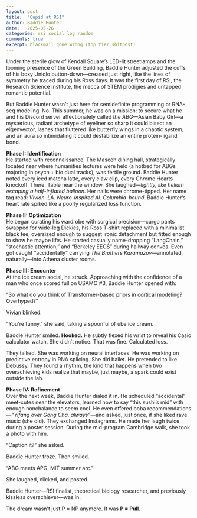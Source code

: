 ```yaml
---
layout: post
title:  "Cupid at RSI"
author: Baddie Hunter
date:   2025-05-26
categories: rsi social log random
comments: true
excerpt: blackmail gone wrong (top tier shitpost)
---
```


Under the sterile glow of Kendall Square’s LED-lit streetlamps and the looming presence of the Green Building, Baddie Hunter adjusted the cuffs of his boxy Uniqlo button-down—creased just right, like the lines of symmetry he traced during his Ross days. It was the first day of RSI, the Research Science Institute, the mecca of STEM prodigies and untapped romantic potential.  

But Baddie Hunter wasn’t just here for semidefinite programming or RNA-seq modeling. No. This summer, he was on a mission: to secure what he and his Discord server affectionately called *the ABG*—Asian Baby Girl—a mysterious, radiant archetype of eyeliner so sharp it could bisect an eigenvector, lashes that fluttered like butterfly wings in a chaotic system, and an aura so intimidating it could destabilize an entire protein-ligand bond.  

**Phase I: Identification**  
He started with reconnaissance. The Maseeh dining hall, strategically located near where humanities lectures were held (a hotbed for ABGs majoring in psych + bio dual tracks), was fertile ground. Baddie Hunter noted every iced matcha latte, every claw clip, every Chrome Hearts knockoff. There. Table near the window. She laughed—*lightly, like helium escaping a half-inflated balloon*. Her nails were chrome-tipped. Her name tag read: *Vivian. LA. Neuro-inspired AI. Columbia-bound.* Baddie Hunter’s heart rate spiked like a poorly regularized loss function.  

**Phase II: Optimization**  
He began curating his wardrobe with surgical precision—cargo pants swapped for wide-leg Dickies, his Ross T-shirt replaced with a minimalist black tee, oversized enough to suggest ironic detachment but fitted enough to show he maybe lifts. He started casually name-dropping “LangChain,” “stochastic attention,” and “Berkeley EECS” during hallway convos. Even got caught “accidentally” carrying *The Brothers Karamazov*—annotated, naturally—into Athena cluster rooms.  

**Phase III: Encounter**  
At the ice cream social, he struck. Approaching with the confidence of a man who once scored full on USAMO #3, Baddie Hunter opened with:  

“So what do you think of Transformer-based priors in cortical modeling? Overhyped?”  

Vivian blinked.  

“You're funny,” she said, taking a spoonful of ube ice cream.  

Baddie Hunter smiled. **Hooked.** He subtly flexed his wrist to reveal his Casio calculator watch. She didn’t notice. That was fine. Calculated loss.  

They talked. She was working on neural interfaces. He was working on predictive entropy in RNA splicing. She did ballet. He pretended to like Debussy. They found a rhythm, the kind that happens when two overachieving kids realize that maybe, just maybe, a spark could exist outside the lab.  

**Phase IV: Refinement**  
Over the next week, Baddie Hunter dialed it in. He scheduled “accidental” meet-cutes near the elevators, learned how to say “this sushi’s mid” with enough nonchalance to seem cool. He even offered boba recommendations—*“Yifang over Gong Cha, always”*—and asked, just once, if she liked rave music (she did). They exchanged Instagrams. He made her laugh twice during a poster session. During the mid-program Cambridge walk, she took a photo with him.  

“Caption it?” she asked.  

Baddie Hunter froze. Then smiled.  

“ABG meets APG. MIT summer arc.”  

She laughed, clicked, and posted.  

Baddie Hunter—RSI finalist, theoretical biology researcher, and previously kissless overachiever—was in.  

The dream wasn't just P = NP anymore. It was **P = Pull**.
